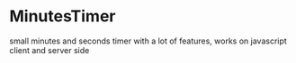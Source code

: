 # MinutesTimer
small minutes and seconds timer with a lot of features, works on javascript client and server side
